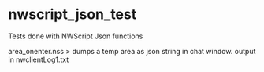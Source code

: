 # nwscript_json_test
Tests done with NWScript Json functions

area_onenter.nss > dumps a temp area as json string in chat window. output in nwclientLog1.txt